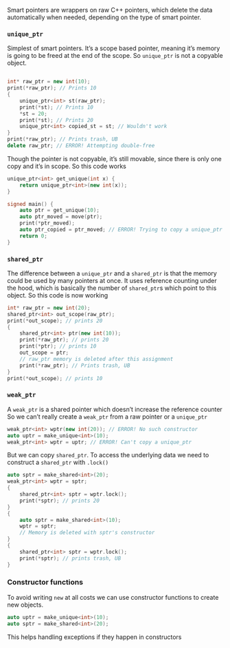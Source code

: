Smart pointers are wrappers on raw C++ pointers, which delete the data automatically when needed, depending on the type of smart pointer.

### `unique_ptr`
Simplest of smart pointers. It’s a scope based pointer, meaning it’s memory is going to be freed at the end of the scope. So `unique_ptr` is not a copyable object.

```cpp

int* raw_ptr = new int(10);
print(*raw_ptr); // Prints 10
{
    unique_ptr<int> st(raw_ptr);
    print(*st); // Prints 10
    *st = 20;
    print(*st); // Prints 20
    unique_ptr<int> copied_st = st; // Wouldn't work
}
print(*raw_ptr); // Prints trash, UB
delete raw_ptr; // ERROR! Attempting double-free
```
Though the pointer is not copyable, it’s still movable, since there is only one copy and it’s in scope. So this code works
```cpp
unique_ptr<int> get_unique(int x) {
    return unique_ptr<int>(new int(x));
}

signed main() {
    auto ptr = get_unique(10);
    auto ptr_moved = move(ptr);
    print(*ptr_moved);
    auto ptr_copied = ptr_moved; // ERROR! Trying to copy a unique_ptr
    return 0;
}
```

### `shared_ptr`
The difference between a `unique_ptr` and a `shared_ptr` is that the memory could be used by many pointers at once. It uses reference counting under the hood, which is basically the number of `shared_ptr`s which point to this object.
So this code is now working
```cpp
int* raw_ptr = new int(20);
shared_ptr<int> out_scope(raw_ptr);
print(*out_scope); // prints 20
{
    shared_ptr<int> ptr(new int(10));
    print(*raw_ptr); // prints 20
    print(*ptr); // prints 10
    out_scope = ptr;
    // raw_ptr memory is deleted after this assignment
    print(*raw_ptr); // Prints trash, UB 
}
print(*out_scope); // prints 10
```

### `weak_ptr`
A `weak_ptr` is a shared pointer which doesn’t increase the reference counter  
So we can’t really create a `weak_ptr` from a raw pointer or a `unique_ptr`
```cpp
weak_ptr<int> wptr(new int(20)); // ERROR! No such constructor
auto uptr = make_unique<int>(10);
weak_ptr<int> wptr = uptr; // ERROR! Can't copy a unique_ptr
```
But we can copy `shared_ptr`. To access the underlying data we need to construct a `shared_ptr` with `.lock()`
```cpp
auto sptr = make_shared<int>(20);
weak_ptr<int> wptr = sptr;
{
    shared_ptr<int> sptr = wptr.lock();
    print(*sptr); // prints 20
}
{
    auto sptr = make_shared<int>(10);
    wptr = sptr;
    // Memory is deleted with sptr's constructor
}
{
    shared_ptr<int> sptr = wptr.lock();
    print(*sptr); // prints trash, UB
}
```

### Constructor functions
To avoid writing `new` at all costs we can use constructor functions to create new objects. 
```cpp
auto uptr = make_unique<int>(10);
auto sptr = make_shared<int>(20);
```
This helps handling exceptions if they happen in constructors